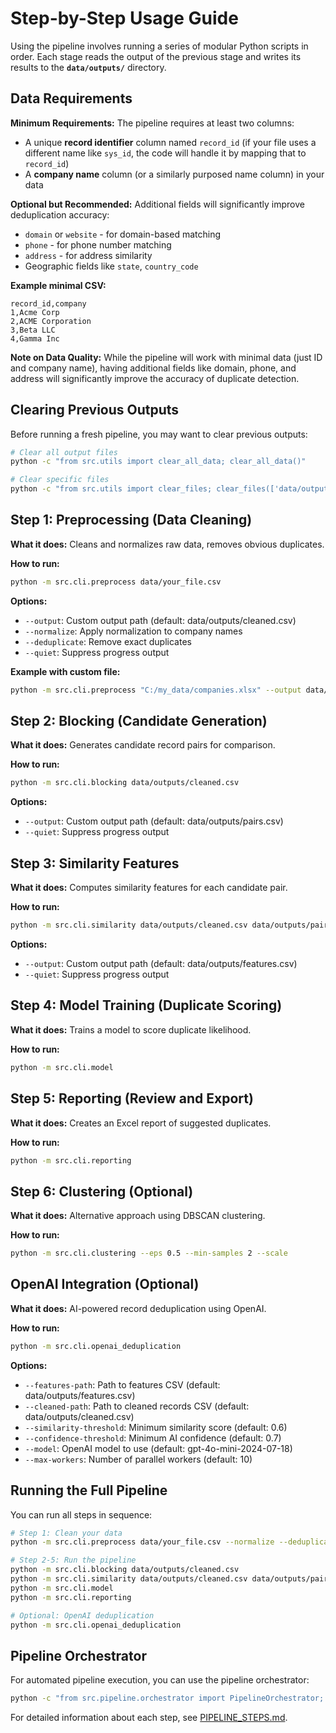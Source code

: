 # Step-by-Step Usage Guide

Using the pipeline involves running a series of modular Python scripts in order. Each stage reads the output of the previous stage and writes its results to the **`data/outputs/`** directory.

## Data Requirements

**Minimum Requirements:** The pipeline requires at least two columns:
- A unique **record identifier** column named `record_id` (if your file uses a different name like `sys_id`, the code will handle it by mapping that to `record_id`)
- A **company name** column (or a similarly purposed name column) in your data

**Optional but Recommended:** Additional fields will significantly improve deduplication accuracy:
- `domain` or `website` - for domain-based matching
- `phone` - for phone number matching  
- `address` - for address similarity
- Geographic fields like `state`, `country_code`

**Example minimal CSV:**
```csv
record_id,company
1,Acme Corp
2,ACME Corporation
3,Beta LLC
4,Gamma Inc
```

**Note on Data Quality:** While the pipeline will work with minimal data (just ID and company name), having additional fields like domain, phone, and address will significantly improve the accuracy of duplicate detection.

## Clearing Previous Outputs

Before running a fresh pipeline, you may want to clear previous outputs:

```bash
# Clear all output files
python -c "from src.utils import clear_all_data; clear_all_data()"

# Clear specific files
python -c "from src.utils import clear_files; clear_files(['data/outputs/cleaned.csv', 'data/outputs/pairs.csv'])"
```

## Step 1: Preprocessing (Data Cleaning)

**What it does:** Cleans and normalizes raw data, removes obvious duplicates.

**How to run:**
```bash
python -m src.cli.preprocess data/your_file.csv
```

**Options:**
- `--output`: Custom output path (default: data/outputs/cleaned.csv)
- `--normalize`: Apply normalization to company names
- `--deduplicate`: Remove exact duplicates
- `--quiet`: Suppress progress output

**Example with custom file:**
```bash
python -m src.cli.preprocess "C:/my_data/companies.xlsx" --output data/outputs/cleaned.csv --normalize --deduplicate
```

## Step 2: Blocking (Candidate Generation)

**What it does:** Generates candidate record pairs for comparison.

**How to run:**
```bash
python -m src.cli.blocking data/outputs/cleaned.csv
```

**Options:**
- `--output`: Custom output path (default: data/outputs/pairs.csv)
- `--quiet`: Suppress progress output

## Step 3: Similarity Features

**What it does:** Computes similarity features for each candidate pair.

**How to run:**
```bash
python -m src.cli.similarity data/outputs/cleaned.csv data/outputs/pairs.csv
```

**Options:**
- `--output`: Custom output path (default: data/outputs/features.csv)
- `--quiet`: Suppress progress output

## Step 4: Model Training (Duplicate Scoring)

**What it does:** Trains a model to score duplicate likelihood.

**How to run:**
```bash
python -m src.cli.model
```

## Step 5: Reporting (Review and Export)

**What it does:** Creates an Excel report of suggested duplicates.

**How to run:**
```bash
python -m src.cli.reporting
```

## Step 6: Clustering (Optional)

**What it does:** Alternative approach using DBSCAN clustering.

**How to run:**
```bash
python -m src.cli.clustering --eps 0.5 --min-samples 2 --scale
```

## OpenAI Integration (Optional)

**What it does:** AI-powered record deduplication using OpenAI.

**How to run:**
```bash
python -m src.cli.openai_deduplication
```

**Options:**
- `--features-path`: Path to features CSV (default: data/outputs/features.csv)
- `--cleaned-path`: Path to cleaned records CSV (default: data/outputs/cleaned.csv)
- `--similarity-threshold`: Minimum similarity score (default: 0.6)
- `--confidence-threshold`: Minimum AI confidence (default: 0.7)
- `--model`: OpenAI model to use (default: gpt-4o-mini-2024-07-18)
- `--max-workers`: Number of parallel workers (default: 10)

## Running the Full Pipeline

You can run all steps in sequence:

```bash
# Step 1: Clean your data
python -m src.cli.preprocess data/your_file.csv --normalize --deduplicate

# Step 2-5: Run the pipeline
python -m src.cli.blocking data/outputs/cleaned.csv
python -m src.cli.similarity data/outputs/cleaned.csv data/outputs/pairs.csv
python -m src.cli.model
python -m src.cli.reporting

# Optional: OpenAI deduplication
python -m src.cli.openai_deduplication
```

## Pipeline Orchestrator

For automated pipeline execution, you can use the pipeline orchestrator:

```bash
python -c "from src.pipeline.orchestrator import PipelineOrchestrator; PipelineOrchestrator().run_full_pipeline('data/your_file.csv')"
```

For detailed information about each step, see [PIPELINE_STEPS.md](PIPELINE_STEPS.md).
